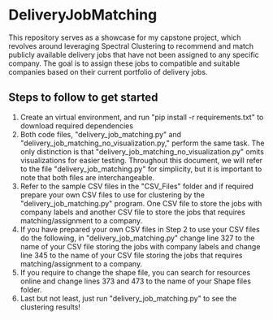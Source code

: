 # DeliveryJobMatching
This repository serves as a showcase for my capstone project, which revolves around leveraging Spectral Clustering to recommend and match publicly available delivery jobs that have not been assigned to any specific company. The goal is to assign these jobs to compatible and suitable companies based on their current portfolio of delivery jobs.

## Steps to follow to get started
1) Create an virtual environment, and run "pip install -r requirements.txt" to download required dependencies
2) Both code files, "delivery_job_matching.py" and "delivery_job_matching_no_visualization.py," perform the same task. The only distinction is that "delivery_job_matching_no_visualization.py" omits visualizations for easier testing. Throughout this document, we will refer to the file "delivery_job_matching.py" for simplicity, but it is important to note that both files are interchangeable.
3) Refer to the sample CSV files in the "CSV_Files" folder and if required prepare your own CSV files to use for clustering by the "delivery_job_matching.py" program. One CSV file to store the jobs with company labels and another CSV file to store the jobs that requires matching/assignment to a company. 
4) If you have prepared your own CSV files in Step 2 to use your CSV files do the following, in "delivery_job_matching.py" change line 327 to the name of your CSV file storing the jobs with company labels and change line 345 to the name of your CSV file storing the jobs that requires matching/assignment to a company.
5) If you require to change the shape file, you can search for resources online and change lines 373 and 473 to the name of your Shape files folder.
6) Last but not least, just run "delivery_job_matching.py" to see the clustering results!
